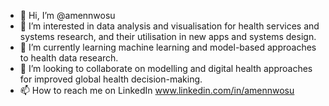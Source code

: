 - 👋 Hi, I’m @amennwosu
- 👀 I’m interested in data analysis and visualisation for health services and systems research, and their utilisation in new apps and systems design.
- 🌱 I’m currently learning machine learning and model-based approaches to health data research.
- 💞️ I’m looking to collaborate on modelling and digital health approaches for improved global health decision-making.
- 📫 How to reach me on LinkedIn www.linkedin.com/in/amennwosu

<!---
amennwosu/amennwosu is a ✨ special ✨ repository because its `README.md` (this file) appears on your GitHub profile.
You can click the Preview link to take a look at your changes.
--->
